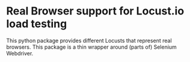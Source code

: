 # Real Browser support for Locust.io load testing

This python package provides different Locusts that represent real browsers. This package is a thin wrapper around (parts of) Selenium Webdriver.
